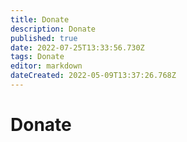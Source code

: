 ```yaml
---
title: Donate
description: Donate
published: true
date: 2022-07-25T13:33:56.730Z
tags: Donate
editor: markdown
dateCreated: 2022-05-09T13:37:26.768Z
---
```


# Donate
